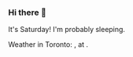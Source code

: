 ### Hi there :wave:

It's Saturday! I'm probably sleeping.

Weather in Toronto: <html>, at <head><title>500 Internal Server Error</title></head>.
